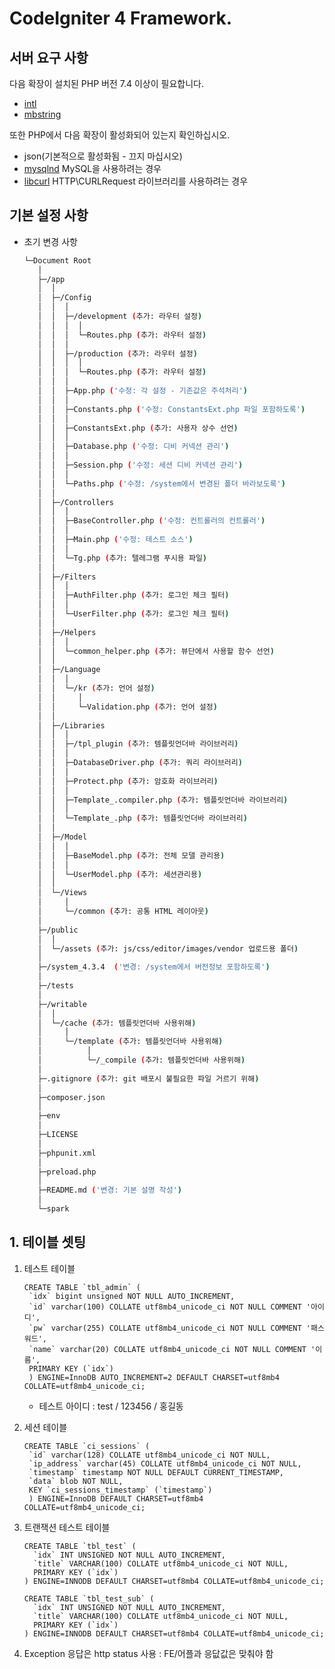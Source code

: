# CodeIgniter 4 Framework.

## 서버 요구 사항

다음 확장이 설치된 PHP 버전 7.4 이상이 필요합니다.

- [intl](http://php.net/manual/en/intl.requirements.php)
- [mbstring](http://php.net/manual/en/mbstring.installation.php)

또한 PHP에서 다음 확장이 활성화되어 있는지 확인하십시오.

- json(기본적으로 활성화됨 - 끄지 마십시오)
- [mysqlnd](http://php.net/manual/en/mysqlnd.install.php) MySQL을 사용하려는 경우
- [libcurl](http://php.net/manual/en/curl.requirements.php) HTTP\CURLRequest 라이브러리를 사용하려는 경우

## 기본 설정 사항

* 초기 변경 사항

   ```sh
   └─Document Root
      │
      ├─/app
      │  │
      │  ├─/Config
      │  │  │
      │  │  ├─/development (추가: 라우터 설정)
      │  │  │  │
      │  │  │  └─Routes.php (추가: 라우터 설정)
      │  │  │
      │  │  ├─/production (추가: 라우터 설정)
      │  │  │  │
      │  │  │  └─Routes.php (추가: 라우터 설정)
      │  │  │
      │  │  ├─App.php ('수정: 각 설정 - 기존값은 주석처리')
      │  │  │
      │  │  ├─Constants.php ('수정: ConstantsExt.php 파일 포함하도록')
      │  │  │
      │  │  ├─ConstantsExt.php (추가: 사용자 상수 선언)
      │  │  │
      │  │  ├─Database.php ('수정: 디비 커넥션 관리')
      │  │  │
      │  │  ├─Session.php ('수정: 세션 디비 커넥션 관리')
      │  │  │
      │  │  └─Paths.php ('수정: /system에서 변경된 폴더 바라보도록')
      │  │
      │  ├─/Controllers
      │  │  │
      │  │  ├─BaseController.php ('수정: 컨트롤러의 컨트롤러')
      │  │  │
      │  │  ├─Main.php ('수정: 테스트 소스')
      │  │  │
      │  │  └─Tg.php (추가: 텔레그램 푸시용 파일)
      │  │
      │  ├─/Filters
      │  │  │
      │  │  ├─AuthFilter.php (추가: 로그인 체크 필터)
      │  │  │
      │  │  └─UserFilter.php (추가: 로그인 체크 필터)
      │  │
      │  ├─/Helpers
      │  │  │
      │  │  └─common_helper.php (추가: 뷰단에서 사용할 함수 선언)
      │  │
      │  ├─/Language
      │  │  │
      │  │  └─/kr (추가: 언어 설정)
      │  │     │
      │  │     └─Validation.php (추가: 언어 설정)
      │  │
      │  ├─/Libraries
      │  │  │
      │  │  ├─/tpl_plugin (추가: 템플릿언더바 라이브러리)
      │  │  │
      │  │  ├─DatabaseDriver.php (추가: 쿼리 라이브러리)
      │  │  │
      │  │  ├─Protect.php (추가: 암호화 라이브러리)
      │  │  │
      │  │  ├─Template_.compiler.php (추가: 템플릿언더바 라이브러리)
      │  │  │
      │  │  └─Template_.php (추가: 템플릿언더바 라이브러리)
      │  │
      │  ├─/Model
      │  │  │
      │  │  ├─BaseModel.php (추가: 전체 모델 관리용)
      │  │  │
      │  │  └─UserModel.php (추가: 세션관리용)
      │  │
      │  └─/Views
      │     │
      │     └─/common (추가: 공통 HTML 레이아웃)
      │
      ├─/public
      │  │
      │  └─/assets (추가: js/css/editor/images/vendor 업로드용 폴더)
      │
      ├─/system_4.3.4  ('변경: /system에서 버전정보 포함하도록')
      │
      ├─/tests
      │
      ├─/writable
      │  │
      │  └─/cache (추가: 템플릿언더바 사용위해)
      │     │
      │     └─/template (추가: 템플릿언더바 사용위해)
      │          │
      │          └─/_compile (추가: 템플릿언더바 사용위해)
      │
      ├─.gitignore (추가: git 배포시 불필요한 파일 거르기 위해)
      │
      ├─composer.json
      │
      ├─env
      │
      ├─LICENSE
      │
      ├─phpunit.xml
      │
      ├─preload.php
      │
      ├─README.md ('변경: 기본 설명 작성')
      │
      └─spark
   ```


## 1. 테이블 셋팅

1. 테스트 테이블

   ```
   CREATE TABLE `tbl_admin` (
    `idx` bigint unsigned NOT NULL AUTO_INCREMENT,
    `id` varchar(100) COLLATE utf8mb4_unicode_ci NOT NULL COMMENT '아이디',
    `pw` varchar(255) COLLATE utf8mb4_unicode_ci NOT NULL COMMENT '패스워드',
    `name` varchar(20) COLLATE utf8mb4_unicode_ci NOT NULL COMMENT '이름',
    PRIMARY KEY (`idx`)
    ) ENGINE=InnoDB AUTO_INCREMENT=2 DEFAULT CHARSET=utf8mb4 COLLATE=utf8mb4_unicode_ci;
   ```

    - 테스트 아이디 : test / 123456 / 홍길동   

2. 세션 테이블

   ```
   CREATE TABLE `ci_sessions` (
    `id` varchar(128) COLLATE utf8mb4_unicode_ci NOT NULL,
    `ip_address` varchar(45) COLLATE utf8mb4_unicode_ci NOT NULL,
    `timestamp` timestamp NOT NULL DEFAULT CURRENT_TIMESTAMP,
    `data` blob NOT NULL,
    KEY `ci_sessions_timestamp` (`timestamp`)
    ) ENGINE=InnoDB DEFAULT CHARSET=utf8mb4 COLLATE=utf8mb4_unicode_ci;
   ```
   
3. 트랜잭션 테스트 테이블

    ```
    CREATE TABLE `tbl_test` (
      `idx` INT UNSIGNED NOT NULL AUTO_INCREMENT,
      `title` VARCHAR(100) COLLATE utf8mb4_unicode_ci NOT NULL,
      PRIMARY KEY (`idx`)
    ) ENGINE=INNODB DEFAULT CHARSET=utf8mb4 COLLATE=utf8mb4_unicode_ci;
    
    CREATE TABLE `tbl_test_sub` (
      `idx` INT UNSIGNED NOT NULL AUTO_INCREMENT,
      `title` VARCHAR(100) COLLATE utf8mb4_unicode_ci NOT NULL,
      PRIMARY KEY (`idx`)
    ) ENGINE=INNODB DEFAULT CHARSET=utf8mb4 COLLATE=utf8mb4_unicode_ci;
    ```

4. Exception 응답은 http status 사용 : FE/어플과 응닶값은 맞춰야 함
